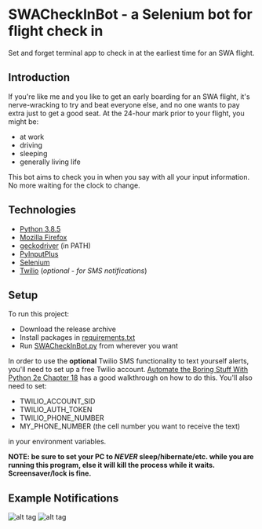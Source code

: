 # SWACheckInBot - a Selenium bot for flight check in

Set and forget terminal app to check in at the earliest time for an SWA flight.

## Introduction

If you're like me and you like to get an early boarding for an SWA flight, it's nerve-wracking to try and beat everyone else, and no one wants to pay extra just to get a good seat. At the 24-hour mark prior to your flight, you might be:
* at work
* driving
* sleeping
* generally living life

This bot aims to check you in when you say with all your input information. No more waiting for the clock to change.

## Technologies
* [Python 3.8.5](https://www.python.org/downloads/release/python-385/)
* [Mozilla Firefox](https://www.mozilla.org/en-US/firefox/new/)
* [geckodriver](https://github.com/mozilla/geckodriver/releases) (in PATH)
* [PyInputPlus](https://pyinputplus.readthedocs.io/en/latest/)
* [Selenium](https://selenium-python.readthedocs.io/)
* [Twilio](https://pypi.org/project/twilio/) (*optional - for SMS notifications*)

## Setup
To run this project:
* Download the release archive
* Install packages in [requirements.txt](https://github.com/chemicalwill/SWACheckInBot/blob/main/requirements.txt)
* Run [SWACheckInBot.py](https://github.com/chemicalwill/SWACheckInBot/blob/main/SWACheckInBot.py) from wherever you want

In order to use the **optional** Twilio SMS functionality to text yourself alerts, you'll need to set up a free Twilio account. [Automate the Boring Stuff With Python 2e Chapter 18](https://automatetheboringstuff.com/2e/chapter18/) has a good walkthrough on how to do this.
You'll also need to set:
* TWILIO_ACCOUNT_SID
* TWILIO_AUTH_TOKEN
* TWILIO_PHONE_NUMBER
* MY_PHONE_NUMBER (the cell number you want to receive the text)

in your environment variables.

**NOTE: be sure to set your PC to *NEVER* sleep/hibernate/etc. while you are running this program, else it will kill the process while it waits. Screensaver/lock is fine.**

## Example Notifications

![alt tag](https://i.imgur.com/cXlrKMu.png?1) ![alt tag](
https://i.imgur.com/4kIoJlb.png?1)
